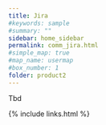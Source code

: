 ```yaml
---
title: Jira
#keywords: sample
#summary: ""
sidebar: home_sidebar
permalink: comm_jira.html
#simple_map: true
#map_name: usermap
#box_number: 1
folder: product2
---
```


Tbd

{% include links.html %}
